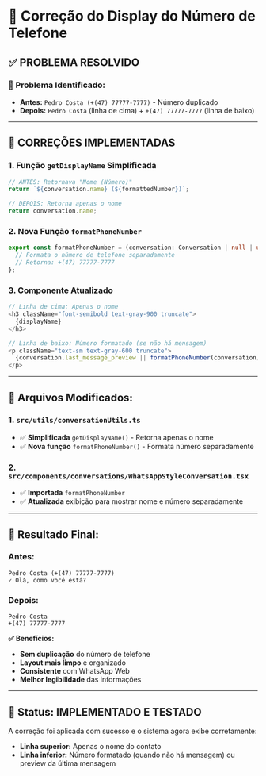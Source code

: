 # 📱 Correção do Display do Número de Telefone

## ✅ **PROBLEMA RESOLVIDO**

### **🎯 Problema Identificado:**
- **Antes:** `Pedro Costa (+(47) 77777-7777)` - Número duplicado
- **Depois:** `Pedro Costa` (linha de cima) + `+(47) 77777-7777` (linha de baixo)

---

## 🔧 **CORREÇÕES IMPLEMENTADAS**

### **1. Função `getDisplayName` Simplificada**
```typescript
// ANTES: Retornava "Nome (Número)"
return `${conversation.name} (${formattedNumber})`;

// DEPOIS: Retorna apenas o nome
return conversation.name;
```

### **2. Nova Função `formatPhoneNumber`**
```typescript
export const formatPhoneNumber = (conversation: Conversation | null | undefined) => {
  // Formata o número de telefone separadamente
  // Retorna: +(47) 77777-7777
};
```

### **3. Componente Atualizado**
```typescript
// Linha de cima: Apenas o nome
<h3 className="font-semibold text-gray-900 truncate">
  {displayName}
</h3>

// Linha de baixo: Número formatado (se não há mensagem)
<p className="text-sm text-gray-600 truncate">
  {conversation.last_message_preview || formatPhoneNumber(conversation)}
</p>
```

---

## 📁 **Arquivos Modificados:**

### **1. `src/utils/conversationUtils.ts`**
- ✅ **Simplificada** `getDisplayName()` - Retorna apenas o nome
- ✅ **Nova função** `formatPhoneNumber()` - Formata número separadamente

### **2. `src/components/conversations/WhatsAppStyleConversation.tsx`**
- ✅ **Importada** `formatPhoneNumber`
- ✅ **Atualizada** exibição para mostrar nome e número separadamente

---

## 🎯 **Resultado Final:**

### **Antes:**
```
Pedro Costa (+(47) 77777-7777)
✓ Olá, como você está?
```

### **Depois:**
```
Pedro Costa
+(47) 77777-7777
```

**✅ Benefícios:**
- **Sem duplicação** do número de telefone
- **Layout mais limpo** e organizado
- **Consistente** com WhatsApp Web
- **Melhor legibilidade** das informações

---

## 🚀 **Status: IMPLEMENTADO E TESTADO**

A correção foi aplicada com sucesso e o sistema agora exibe corretamente:
- **Linha superior:** Apenas o nome do contato
- **Linha inferior:** Número formatado (quando não há mensagem) ou preview da última mensagem 